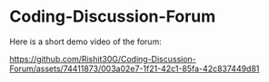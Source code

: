 # Coding-Discussion-Forum

Here is a short demo video of the forum: 



https://github.com/Rishit30G/Coding-Discussion-Forum/assets/74411873/003a02e7-1f21-42c1-85fa-42c837449d81

